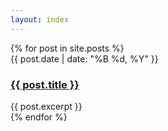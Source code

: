 ```yaml
---
layout: index
---
```

<article>
  {% for post in site.posts %}
    <section>
      <div class="post_date">
        {{ post.date | date: "%B %d, %Y" }}
      </div>
      <h3>
        <a href="{{ post.url }}">{{ post.title }}</a>
      </h3>
      {{ post.excerpt }}
    </section>
  {% endfor %}
</article>
